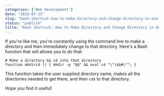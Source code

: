 ```yaml
---
categories: ['Web Development']
date: "2015-07-25"
slug: "bash-shortcut-how-to-make-directory-and-change-directory-in-one-command"
status: "publish"
title: "Bash Shortcut: How to Make Directory and Change Directory in One Command"
---
```


If you're like me, you're constantly using the command line to make a directory and then immediately change to that directory. Here's a Bash function that will allows you to do that:

```
# Make a directory && cd into that directory
function mkdircd () { mkdir -p "$@" && eval cd "\"\$$#\""; }

```

This function takes the user supplied directory name, makes all the directories needed to get there, and then `cd`s to that directory.

Hope you find it useful!
